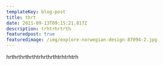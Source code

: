 ```yaml
---
templateKey: blog-post
title: thrt
date: 2021-09-13T09:15:21.817Z
description: trhtrhrtrth
featuredpost: true
featuredimage: /img/explore-norwegian-design-87094-2.jpg
---
```

hrthrthrthrthtrhrthrthtrhtrhtrh